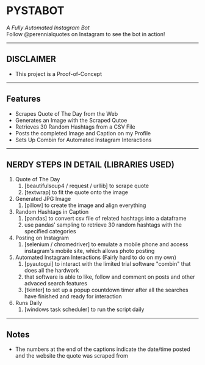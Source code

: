 # PYSTABOT
_A Fully Automated Instagram Bot_\
Follow @perennialquotes on Instagram to see the bot in action!

---

## DISCLAIMER
* This project is a Proof-of-Concept

---

## Features
* Scrapes Quote of The Day from the Web
* Generates an Image with the Scraped Qutoe
* Retrieves 30 Random Hashtags from a CSV File
* Posts the completed Image and Caption on my Profile
* Sets Up Combin for Automated Instagram Interactions

---

## NERDY STEPS IN DETAIL (LIBRARIES USED)

1. Quote of The Day
    1. [beautifulsoup4 / request / urllib] to scrape quote
    2. [textwrap] to fit the quote onto the image
2. Generated JPG Image
    1. [pillow] to create the image and align everything
3. Random Hashtags in Caption
    1. [pandas] to convert csv file of related hashtags into a dataframe
    2. use pandas' sampling to retrieve 30 random hashtags with the specified categories
4. Posting on Instagram
    1. [selenium / chromedriver] to emulate a mobile phone and access instagram's mobile site, which allows photo posting
5. Automated Instagram Interactions (Fairly hard to do on my own)
    1. [pyautogui] to interact with the limited trial software "combin" that does all the hardwork
    2. that software is able to like, follow and comment on posts and other advaced search features
    3. [tkinter] to set up a popup countdown timer after all the searches have finished and ready for interaction
6. Runs Daily
    1. [windows task scheduler] to run the script daily

---

## Notes
* The numbers at the end of the captions indicate the date/time posted and the website the quote was scraped from
